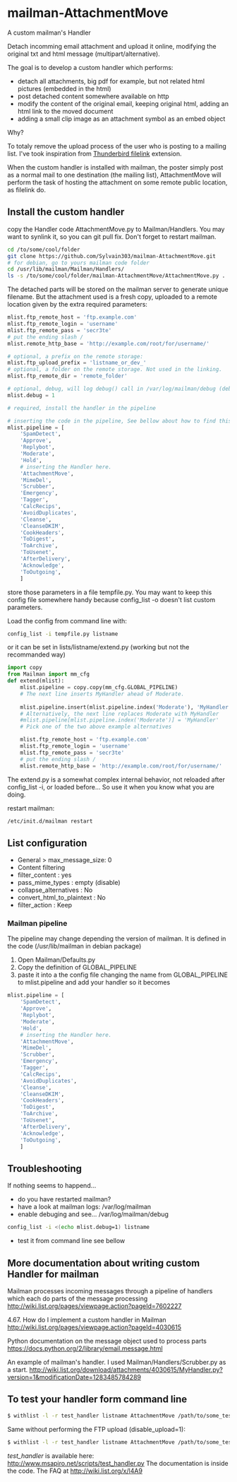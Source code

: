 mailman-AttachmentMove
======================

A custom mailman's Handler

Detach incomming email attachment and upload it online, modifying the original txt and html message (multipart/alternative).

The goal is to develop a custom handler which performs:

* detach all attachments, big pdf for example, but not related html pictures (embedded in the html)
* post detached content somewhere available on http
* modify the content of the original email, keeping original html, adding an html link to the moved document
* adding a small clip image as an attachment symbol as an embed object

Why?

To totaly remove the upload process of the user who is posting to a mailing list. I've took inspiration from [Thunderbird filelink](https://support.mozilla.org/en-US/kb/filelink-large-attachments) extension.

When the custom handler is installed with mailman, the poster simply post as a normal mail to one destination (the mailing list), AttachmentMove will perform the task of hosting the attachment on some remote public location, as filelink do.

## Install the custom handler

copy the Handler code AttachmentMove.py to Mailman/Handlers.
You may want to synlink it, so you can git pull fix. Don't forget to restart mailman.

```bash
cd /to/some/cool/folder
git clone https://github.com/Sylvain303/mailman-AttachmentMove.git
# for debian, go to yours mailman code folder
cd /usr/lib/mailman/Mailman/Handlers/
ls -s /to/some/cool/folder/mailman-AttachmentMove/AttachmentMove.py .
```

The detached parts will be stored on the mailman server to generate unique filename. But the 
attachment used is a fresh copy, uploaded to a remote location given by the
extra required parameters:

```python
mlist.ftp_remote_host = 'ftp.example.com'
mlist.ftp_remote_login = 'username'
mlist.ftp_remote_pass = 'secr3te'
# put the ending slash /
mlist.remote_http_base = 'http://example.com/root/for/username/'

# optional, a prefix on the remote storage:
mlist.ftp_upload_prefix = 'listname_or_dev_'
# optional, a folder on the remote storage. Not used in the linking.
mlist.ftp_remote_dir = 'remote_folder'

# optional, debug, will log debug() call in /var/log/mailman/debug (debian)
mlist.debug = 1

# required, install the handler in the pipeline

# inserting the code in the pipeline, See bellow about how to find this list of Handler
mlist.pipeline = [
    'SpamDetect',
    'Approve',
    'Replybot',
    'Moderate',
    'Hold',
    # inserting the Handler here.
    'AttachmentMove',
    'MimeDel',
    'Scrubber',
    'Emergency',
    'Tagger',
    'CalcRecips',
    'AvoidDuplicates',
    'Cleanse',
    'CleanseDKIM',
    'CookHeaders',
    'ToDigest',
    'ToArchive',
    'ToUsenet',
    'AfterDelivery',
    'Acknowledge',
    'ToOutgoing',
    ]

```

store those parameters in a file tempfile.py. You may want to keep this config file somewhere handy because config_list -o doesn't list custom parameters.

Load the config from command line with: 
```bash
config_list -i tempfile.py listname
```

or it can be set in lists/listname/extend.py
(working but not the recommanded way)

```python
import copy
from Mailman import mm_cfg
def extend(mlist):
    mlist.pipeline = copy.copy(mm_cfg.GLOBAL_PIPELINE)
    # The next line inserts MyHandler ahead of Moderate.
    
    mlist.pipeline.insert(mlist.pipeline.index('Moderate'), 'MyHandler')
    # Alternatively, the next line replaces Moderate with MyHandler
    #mlist.pipeline[mlist.pipeline.index('Moderate')] = 'MyHandler'
    # Pick one of the two above example alternatives

    mlist.ftp_remote_host = 'ftp.example.com'
    mlist.ftp_remote_login = 'username'
    mlist.ftp_remote_pass = 'secr3te'
    # put the ending slash /
    mlist.remote_http_base = 'http://example.com/root/for/username/'
```

The extend.py is a somewhat complex internal behavior, not reloaded after config_list -i, or loaded before…
So use it when you know what you are doing.


restart mailman:
```bash
/etc/init.d/mailman restart
```

## List configuration
- General > max_message_size: 0
- Content filtering 
 - filter_content : yes
 - pass_mime_types :  empty (disable)
 - collapse_alternatives : No
 - convert_html_to_plaintext : No
 - filter_action : Keep


### Mailman pipeline

The pipeline may change depending the version of mailman. It is defined in the code (/usr/lib/mailman in debian package)

1. Open Mailman/Defaults.py
2. Copy the definition of GLOBAL_PIPELINE
3. paste it into a the config file changing the name from GLOBAL_PIPELINE to mlist.pipeline and add your handler so it becomes

```python
mlist.pipeline = [
    'SpamDetect',
    'Approve',
    'Replybot',
    'Moderate',
    'Hold',
    # inserting the Handler here.
    'AttachmentMove',
    'MimeDel',
    'Scrubber',
    'Emergency',
    'Tagger',
    'CalcRecips',
    'AvoidDuplicates',
    'Cleanse',
    'CleanseDKIM',
    'CookHeaders',
    'ToDigest',
    'ToArchive',
    'ToUsenet',
    'AfterDelivery',
    'Acknowledge',
    'ToOutgoing',
    ]
```

## Troubleshooting

If nothing seems to happend… 
- do you have restarted mailman?
- have a look at mailman logs: /var/log/mailman 
- enable debuging and see… /var/log/mailman/debug
```bash
config_list -i <(echo mlist.debug=1) listname
```
- test it from command line see bellow



## More documentation about writing custom Handler for mailman

Mailman processes incoming messages through a pipeline of handlers which each do parts of the message processing 
<http://wiki.list.org/pages/viewpage.action?pageId=7602227>

4.67. How do I implement a custom handler in Mailman
<http://wiki.list.org/pages/viewpage.action?pageId=4030615>

Python documentation on the message object used to process parts
https://docs.python.org/2/library/email.message.html

An example of mailman's handler. I used Mailman/Handlers/Scrubber.py as a start.
http://wiki.list.org/download/attachments/4030615/MyHandler.py?version=1&modificationDate=1283485784289

## To test your handler form command line
```bash
$ withlist -l -r test_handler listname AttachmentMove /path/to/some_test_2_pj.eml  > /tmp/out.handler && less -40 /tmp/out.handler
```

Same without performing the FTP upload (disable_upload=1):
```bash
$ withlist -l -r test_handler listname AttachmentMove /path/to/some_test_2_pj.eml disable_upload=1  > /tmp/out.handler
```

*test_handler* is available here: http://www.msapiro.net/scripts/test_handler.py
The documentation is inside the code. The FAQ at <http://wiki.list.org/x/l4A9>


